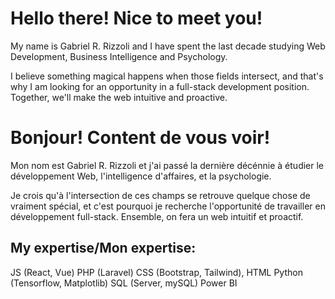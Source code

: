 # Hello there! Nice to meet you!

My name is Gabriel R. Rizzoli and I have spent the last decade studying Web Development, Business Intelligence and Psychology.

I believe something magical happens when those fields intersect, and that's why I am looking for an opportunity in a full-stack development position.
Together, we'll make the web intuitive and proactive.


# Bonjour! Content de vous voir!

Mon nom est Gabriel R. Rizzoli et j'ai passé la dernière décénnie à étudier le développement Web, l'intelligence d'affaires, et la psychologie.

Je crois qu'à l'intersection de ces champs se retrouve quelque chose de vraiment spécial, et c'est pourquoi je recherche l'opportunité de travailler en développement full-stack.
Ensemble, on fera un web intuitif et proactif.

## My expertise/Mon expertise: 
JS (React, Vue)
PHP (Laravel)
CSS (Bootstrap, Tailwind), HTML
Python (Tensorflow, Matplotlib)
SQL (Server, mySQL)
Power BI
